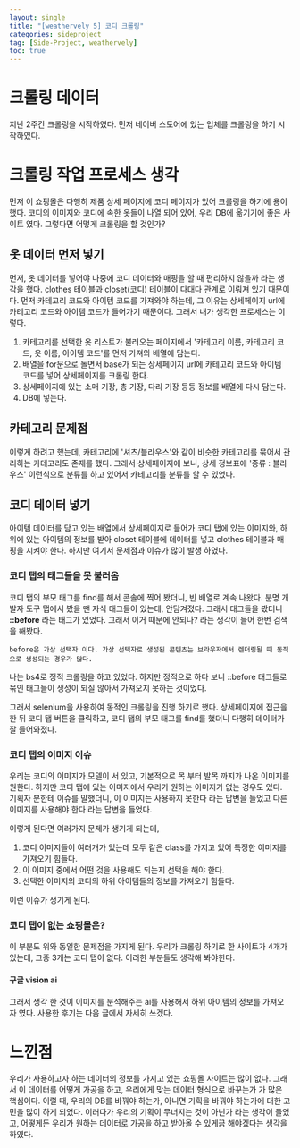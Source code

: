 ```yaml
---
layout: single
title: "[weathervely 5] 코디 크롤링"
categories: sideproject
tag: [Side-Project, weathervely]
toc: true
---
```


# 크롤링 데이터

지난 2주간 크롤링을 시작하였다. 먼저 네이버 스토어에 있는 업체를 크롤링을 하기 시작하였다.

# 크롤링 작업 프로세스 생각

먼저 이 쇼핑몰은 다행히 제품 상세 페이지에 코디 페이지가 있어 크롤링을 하기에 용이했다. 코디의 이미지와 코디에 속한 옷들이 나열 되어 있어, 우리 DB에 옮기기에 좋은 사이트 였다. 그렇다면 어떻게 크롤링을 할 것인가?

## 옷 데이터 먼저 넣기

먼저, 옷 데이터를 넣어야 나중에 코디 데이터와 매핑을 할 때 편리하지 않을까 라는 생각을 했다. clothes 테이블과 closet(코디) 테이블이 다대다 관계로 이뤄져 있기 때문이다.
먼저 카테고리 코드와 아이템 코드를 가져와야 하는데, 그 이유는 상세페이지 url에 카테고리 코드와 아이템 코드가 들어가기 때문이다. 그래서 내가 생각한 프로세스는 이렇다.

1. 카테고리를 선택한 옷 리스트가 불러오는 페이지에서 '카테고리 이름, 카테고리 코드, 옷 이름, 아이템 코드'를 먼저 가져와 배열에 담는다.
2. 배열을 for문으로 돌면서 base가 되는 상세페이지 url에 카테고리 코드와 아이템 코드를 넣어 상세페이지를 크롤링 한다.
3. 상세페이지에 있는 소매 기장, 총 기장, 다리 기장 등등 정보를 배열에 다시 담는다.
4. DB에 넣는다.

## 카테고리 문제점

이렇게 하려고 했는데, 카테고리에 '셔츠/블라우스'와 같이 비슷한 카테고리를 묶어서 관리하는 카테고리도 존재를 했다. 그래서 상세페이지에 보니, 상세 정보표에 '종류 : 블라우스' 이런식으로 분류를 하고 있어서 카테고리를 분류를 할 수 있었다.

## 코디 데이터 넣기

아이템 데이터를 담고 있는 배열에서 상세페이지로 들어가 코디 탭에 있는 이미지와, 하위에 있는 아이템의 정보를 받아 closet 테이블에 데이터를 넣고 clothes 테이블과 매핑을 시켜야 한다. 하지만 여기서 문제점과 이슈가 많이 발생 하였다.

### 코디 탭의 태그들을 못 불러옴

코디 탭의 부모 태그를 find를 해서 콘솔에 찍어 봤더니, 빈 배열로 계속 나왔다. 분명 개발자 도구 탭에서 봤을 땐 자식 태그들이 있는데, 안담겨졌다. 그래서 태그들을 봤더니 **::before** 라는 태그가 있었다. 그래서 이거 때문에 안되나? 라는 생각이 들어 한번 검색을 해봤다.

```
before은 가상 선택자 이다. 가상 선택자로 생성된 콘텐츠는 브라우저에서 렌더링될 때 동적으로 생성되는 경우가 많다.
```

나는 bs4로 정적 크롤링을 하고 있었다. 하지만 정적으로 하다 보니 ::before 태그들로 묶인 태그들이 생성이 되질 않아서 가져오지 못하는 것이었다.

그래서 selenium을 사용하여 동적인 크롤링을 진행 하기로 했다. 상세페이지에 접근을 한 뒤 코디 탭 버튼을 클릭하고, 코디 탭의 부모 태그를 find를 했더니 다행히 데이터가 잘 들어와졌다.

### 코디 탭의 이미지 이슈

우리는 코디의 이미지가 모델이 서 있고, 기본적으로 목 부터 발목 까지가 나온 이미지를 원한다. 하지만 코디 탭에 있는 이미지에서 우리가 원하는 이미지가 없는 경우도 있다. 기획자 분한테 이슈를 말했더니, 이 이미지는 사용하지 못한다 라는 답변을 들었고 다른 이미지를 사용해야 한다 라는 답변을 들었다.

이렇게 된다면 여러가지 문제가 생기게 되는데,

1. 코디 이미지들이 여러개가 있는데 모두 같은 class를 가지고 있어 특정한 이미지를 가져오기 힘들다.
2. 이 이미지 중에서 어떤 것을 사용해도 되는지 선택을 해야 한다.
3. 선택한 이미지의 코디의 하위 아이템들의 정보를 가져오기 힘들다.

이런 이슈가 생기게 된다.

### 코디 탭이 없는 쇼핑몰은?

이 부분도 위와 동일한 문제점을 가지게 된다. 우리가 크롤링 하기로 한 사이트가 4개가 있는데, 그중 3개는 코디 탭이 없다. 이러한 부분들도 생각해 봐야한다.

#### 구글 vision ai

그래서 생각 한 것이 이미지를 분석해주는 ai를 사용해서 하위 아이템의 정보를 가져오자 였다. 사용한 후기는 다음 글에서 자세히 쓰겠다.

# 느낀점

우리가 사용하고자 하는 데이터의 정보를 가지고 있는 쇼핑몰 사이트는 많이 없다. 그래서 이 데이터를 어떻게 가공을 하고, 우리에게 맞는 데이터 형식으로 바꾸는가 가 많은 핵심이다.
이럴 때, 우리의 DB를 바꿔야 하는가, 아니면 기획을 바꿔야 하는가에 대한 고민을 많이 하게 되었다. 이러다가 우리의 기획이 무너지는 것이 아닌가 라는 생각이 들었고, 어떻게든 우리가 원하는 데이터로 가공을 하고 받아올 수 있게끔 해야겠다는 생각을 하였다.
